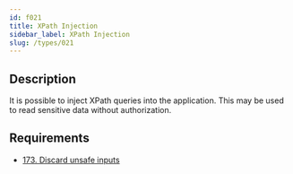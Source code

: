 ```yaml
---
id: f021
title: XPath Injection
sidebar_label: XPath Injection
slug: /types/021
---
```


## Description

It is possible to inject XPath queries into the application.
This may be used to read sensitive data without authorization.

## Requirements

- [173. Discard unsafe inputs](/criteria/source/173)
